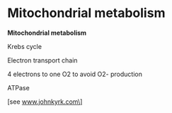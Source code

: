 ---
---
# Mitochondrial metabolism

**Mitochondrial metabolism**

Krebs cycle

Electron transport chain

4 electrons to one O2 to avoid O2- production

ATPase

\[see www.johnkyrk.com\]
